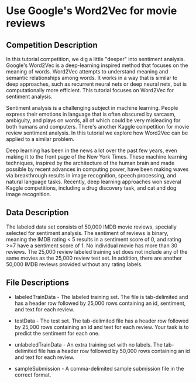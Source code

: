 # Use Google's Word2Vec for movie reviews

## Competition Description
In this tutorial competition, we dig a little "deeper" into sentiment analysis. Google's Word2Vec is a deep-learning inspired method that focuses on the meaning of words. Word2Vec attempts to understand meaning and semantic relationships among words. It works in a way that is similar to deep approaches, such as recurrent neural nets or deep neural nets, but is computationally more efficient. This tutorial focuses on Word2Vec for sentiment analysis.

Sentiment analysis is a challenging subject in machine learning. People express their emotions in language that is often obscured by sarcasm, ambiguity, and plays on words, all of which could be very misleading for both humans and computers. There's another Kaggle competition for movie review sentiment analysis. In this tutorial we explore how Word2Vec can be applied to a similar problem.

Deep learning has been in the news a lot over the past few years, even making it to the front page of the New York Times. These machine learning techniques, inspired by the architecture of the human brain and made possible by recent advances in computing power, have been making waves via breakthrough results in image recognition, speech processing, and natural language tasks. Recently, deep learning approaches won several Kaggle competitions, including a drug discovery task, and cat and dog image recognition.

## Data Description
The labeled data set consists of 50,000 IMDB movie reviews, specially selected for sentiment analysis. The sentiment of reviews is binary, meaning the IMDB rating < 5 results in a sentiment score of 0, and rating >=7 have a sentiment score of 1. No individual movie has more than 30 reviews. The 25,000 review labeled training set does not include any of the same movies as the 25,000 review test set. In addition, there are another 50,000 IMDB reviews provided without any rating labels.

## File Descriptions
- labeledTrainData - The labeled training set. The file is tab-delimited and has a header row followed by 25,000 rows containing an id, sentiment, and text for each review.

- testData - The test set. The tab-delimited file has a header row followed by 25,000 rows containing an id and text for each review. Your task is to predict the sentiment for each one. 

- unlabeledTrainData - An extra training set with no labels. The tab-delimited file has a header row followed by 50,000 rows containing an id and text for each review. 

- sampleSubmission - A comma-delimited sample submission file in the correct format.
